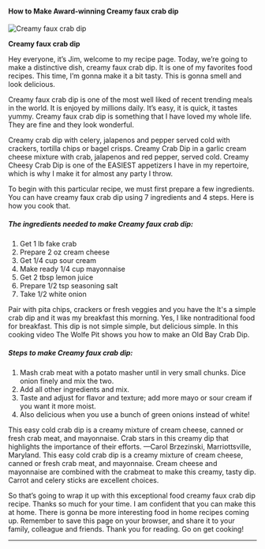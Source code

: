             

#### How to Make Award-winning Creamy faux crab dip

![Creamy faux crab dip](https://img-global.cpcdn.com/recipes/4578311108820992/751x532cq70/creamy-faux-crab-dip-recipe-main-photo.jpg)

**Creamy faux crab dip**

Hey everyone, it’s Jim, welcome to my recipe page. Today, we’re going to make a distinctive dish, creamy faux crab dip. It is one of my favorites food recipes. This time, I’m gonna make it a bit tasty. This is gonna smell and look delicious.

Creamy faux crab dip is one of the most well liked of recent trending meals in the world. It is enjoyed by millions daily. It’s easy, it is quick, it tastes yummy. Creamy faux crab dip is something that I have loved my whole life. They are fine and they look wonderful.

Creamy crab dip with celery, jalapenos and pepper served cold with crackers, tortilla chips or bagel crisps. Creamy Crab Dip in a garlic cream cheese mixture with crab, jalapenos and red pepper, served cold. Creamy Cheesy Crab Dip is one of the EASIEST appetizers I have in my repertoire, which is why I make it for almost any party I throw.

To begin with this particular recipe, we must first prepare a few ingredients. You can have creamy faux crab dip using 7 ingredients and 4 steps. Here is how you cook that.

##### The ingredients needed to make Creamy faux crab dip:

1.  Get 1 lb fake crab
2.  Prepare 2 oz cream cheese
3.  Get 1/4 cup sour cream
4.  Make ready 1/4 cup mayonnaise
5.  Get 2 tbsp lemon juice
6.  Prepare 1/2 tsp seasoning salt
7.  Take 1/2 white onion

Pair with pita chips, crackers or fresh veggies and you have the It's a simple crab dip and it was my breakfast this morning. Yes, I like nontraditional food for breakfast. This dip is not simple simple, but delicious simple. In this cooking video The Wolfe Pit shows you how to make an Old Bay Crab Dip.

##### Steps to make Creamy faux crab dip:

1.  Mash crab meat with a potato masher until in very small chunks. Dice onion finely and mix the two.
2.  Add all other ingredients and mix.
3.  Taste and adjust for flavor and texture; add more mayo or sour cream if you want it more moist.
4.  Also delicious when you use a bunch of green onions instead of white!

This easy cold crab dip is a creamy mixture of cream cheese, canned or fresh crab meat, and mayonnaise. Crab stars in this creamy dip that highlights the importance of their efforts. —Carol Brzezinski, Marriottsville, Maryland. This easy cold crab dip is a creamy mixture of cream cheese, canned or fresh crab meat, and mayonnaise. Cream cheese and mayonnaise are combined with the crabmeat to make this creamy, tasty dip. Carrot and celery sticks are excellent choices.

So that’s going to wrap it up with this exceptional food creamy faux crab dip recipe. Thanks so much for your time. I am confident that you can make this at home. There is gonna be more interesting food in home recipes coming up. Remember to save this page on your browser, and share it to your family, colleague and friends. Thank you for reading. Go on get cooking!

* * *